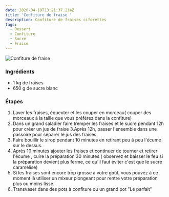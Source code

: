 ```yaml
---
date: 2020-04-19T13:21:37.214Z
title: 'Confiture de fraise '
description: Confiture de fraises ciforettes
tags:
  - Dessert
  - Confiture
  - Sucré
  - Fraise
---
```

![Confiture de fraise](/assets/confiture-fraise.jpg "Confiture de fraise")

### Ingrédients

* 1 kg de fraises
* 650 g de sucre blanc


### Étapes

1. Laver les fraises, équeuter et les couper en morceau( couper des morceaux à la taille que vous préférez dans la confiture)
2. Dans un grand saladier faire tremper les fraises et le sucre pendant 12h pour créer un jus de fraise
3.Après 12h, passer l'ensemble dans une passoire pour séparer le jus des fraises.
4. Faire bouillir le sirop pendant 10 minutes en retirant peu à peu l'écume sur le dessus.
5. Après 10 minutes ajouter les fraises et continuer de tourner et retirer l'écume , cuire la préparation 30 minutes ( observez et baisser le feu si la préparation devient plus ferme, ce qu'il faut éviter c'est que le sucre caramélise)
6. Si les fraises sont encore trop grosse à votre goût, vous pouvez à ce moment là utiliser un mixeur plongeant pour rentre votre préparation plus ou moins lisse.
7. Transvaser dans des pots à confiture ou un grand pot "Le parfait"
